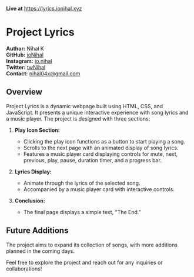 **Live at** https://lyrics.ionihal.xyz
# Project Lyrics

**Author:** Nihal K  
**GitHub:** [ioNihal](https://github.com/ioNihal)  
**Instagram:** [io.nihal](https://instagram.com/io.nihal)  
**Twitter:** [twNihal](https://x.com/twNihal)  
**Contact:** [nihal04x@gmail.com](mailto:nihal04x@gmail.com)

## Overview

Project Lyrics is a dynamic webpage built using HTML, CSS, and JavaScript. It presents a unique interactive experience with song lyrics and a music player. The project is designed with three sections:

1. **Play Icon Section:**
   - Clicking the play icon functions as a button to start playing a song.
   - Scrolls to the next page with an animated display of song lyrics.
   - Features a music player card displaying controls for mute, next, previous, play, pause, duration timer, and a progress bar.

2. **Lyrics Display:**
   - Animate through the lyrics of the selected song.
   - Accompanied by a music player card with interactive controls.

3. **Conclusion:**
   - The final page displays a simple text, "The End."

## Future Additions

The project aims to expand its collection of songs, with more additions planned in the coming days.

Feel free to explore the project and reach out for any inquiries or collaborations!

